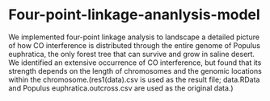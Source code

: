 # Four-point-linkage-ananlysis-model
We implemented four-point linkage analysis to landscape a detailed picture of how CO interference is distributed through the entire genome of Populus euphratica, the only forest tree that can survive and grow in saline desert. We identified an extensive occurrence of CO interference, but found that its strength depends on the length of chromosomes and the genomic locations within the chromosome.(res1(data).csv is used as the result file; data.RData and Populus euphratica.outcross.csv are used as the original data.) 
